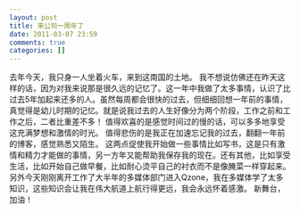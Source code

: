 ```yaml
---
layout: post
title: 来公司一周年了
date: 2011-03-07 23:59
comments: true
categories: []
---
```

去年今天，我只身一人坐着火车，来到这南国的土地。
我不想说仿佛还在昨天这样的话，因为对我来说那是很久远的记忆了。这一年中我做了太多事情，认识了比过去5年加起来还多的人。虽然每周都会很快的过去，但细细回想一年前的事情，真觉得是幼儿时期的记忆。就是说我过去的人生好像分为两个阶段，工作之前和工作之后，二者比重差不多！
值得欢喜的是感觉时间过的慢的话，可以多多地享受这充满梦想和激情的时光。
值得悲伤的是我正在加速忘记我的过去，翻翻一年前的博客，感觉熟悉又陌生。
这两点促使我开始做一些事情比如写书，这是只有激情和精力才能做的事情，另一方年又能帮助我保存我的现在。还有其他，比如享受生活，比如开始自己做早餐，比如耐心烫平自己的衬衣而不是像腌菜一样穿起来。
另外今天刚刚离开工作了大半年的多媒体部门进入Qzone，我在多媒体学了太多知识，这些知识会让我在伟大航道上航行得更远，我会永远怀着感激。
新舞台，加油！
